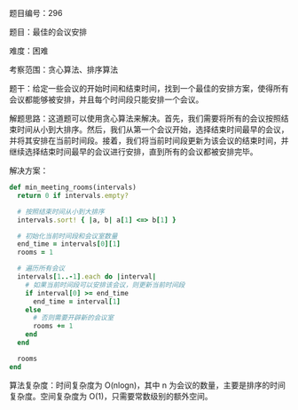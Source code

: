 题目编号：296

题目：最佳的会议安排

难度：困难

考察范围：贪心算法、排序算法

题干：给定一些会议的开始时间和结束时间，找到一个最佳的安排方案，使得所有会议都能够被安排，并且每个时间段只能安排一个会议。

解题思路：这道题可以使用贪心算法来解决。首先，我们需要将所有的会议按照结束时间从小到大排序。然后，我们从第一个会议开始，选择结束时间最早的会议，并将其安排在当前时间段。接着，我们将当前时间段更新为该会议的结束时间，并继续选择结束时间最早的会议进行安排，直到所有的会议都被安排完毕。

解决方案：

```ruby
def min_meeting_rooms(intervals)
  return 0 if intervals.empty?

  # 按照结束时间从小到大排序
  intervals.sort! { |a, b| a[1] <=> b[1] }

  # 初始化当前时间段和会议室数量
  end_time = intervals[0][1]
  rooms = 1

  # 遍历所有会议
  intervals[1..-1].each do |interval|
    # 如果当前时间段可以安排该会议，则更新当前时间段
    if interval[0] >= end_time
      end_time = interval[1]
    else
      # 否则需要开辟新的会议室
      rooms += 1
    end
  end

  rooms
end
```

算法复杂度：时间复杂度为 O(nlogn)，其中 n 为会议的数量，主要是排序的时间复杂度。空间复杂度为 O(1)，只需要常数级别的额外空间。